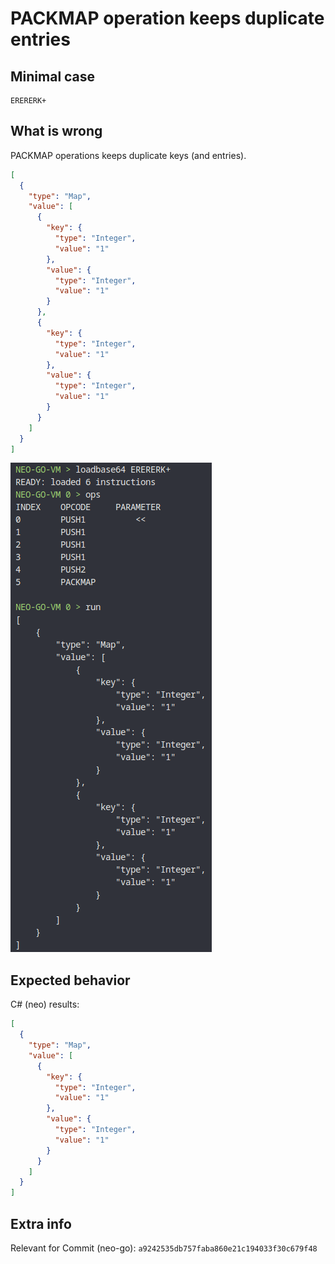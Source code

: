 # PACKMAP operation keeps duplicate entries

## Minimal case

```text
ERERERK+
```

## What is wrong

PACKMAP operations keeps duplicate keys (and entries).

```json
[
  {
    "type": "Map",
    "value": [
      {
        "key": {
          "type": "Integer",
          "value": "1"
        },
        "value": {
          "type": "Integer",
          "value": "1"
        }
      },
      {
        "key": {
          "type": "Integer",
          "value": "1"
        },
        "value": {
          "type": "Integer",
          "value": "1"
        }
      }
    ]
  }
]
```

![image](./neo-go-3613.png)

## Expected behavior

C# (neo) results:

```json
[
  {
    "type": "Map",
    "value": [
      {
        "key": {
          "type": "Integer",
          "value": "1"
        },
        "value": {
          "type": "Integer",
          "value": "1"
        }
      }
    ]
  }
]
```

## Extra info

Relevant for Commit (neo-go): `a9242535db757faba860e21c194033f30c679f48`
